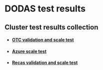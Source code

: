 # DODAS test results

## Cluster test results collection



* #### [OTC validation and scale test](/testotc.md)
* #### [Azure scale test](/testazure.md)
* #### [Recas validation and scale test](/testbari.md)



